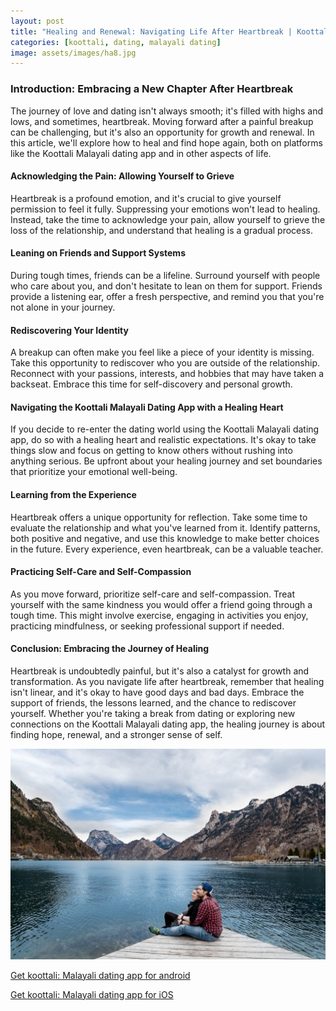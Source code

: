 ```yaml
---
layout: post
title: "Healing and Renewal: Navigating Life After Heartbreak | Koottali: Malayali Dating App "
categories: [koottali, dating, malayali dating]
image: assets/images/ha8.jpg
---
```


### Introduction: Embracing a New Chapter After Heartbreak

The journey of love and dating isn't always smooth; it's filled with highs and lows, and sometimes, heartbreak. Moving forward after a painful breakup can be challenging, but it's also an opportunity for growth and renewal. In this article, we'll explore how to heal and find hope again, both on platforms like the Koottali Malayali dating app and in other aspects of life.

#### Acknowledging the Pain: Allowing Yourself to Grieve

Heartbreak is a profound emotion, and it's crucial to give yourself permission to feel it fully. Suppressing your emotions won't lead to healing. Instead, take the time to acknowledge your pain, allow yourself to grieve the loss of the relationship, and understand that healing is a gradual process.

#### Leaning on Friends and Support Systems

During tough times, friends can be a lifeline. Surround yourself with people who care about you, and don't hesitate to lean on them for support. Friends provide a listening ear, offer a fresh perspective, and remind you that you're not alone in your journey.

#### Rediscovering Your Identity

A breakup can often make you feel like a piece of your identity is missing. Take this opportunity to rediscover who you are outside of the relationship. Reconnect with your passions, interests, and hobbies that may have taken a backseat. Embrace this time for self-discovery and personal growth.

#### Navigating the Koottali Malayali Dating App with a Healing Heart

If you decide to re-enter the dating world using the Koottali Malayali dating app, do so with a healing heart and realistic expectations. It's okay to take things slow and focus on getting to know others without rushing into anything serious. Be upfront about your healing journey and set boundaries that prioritize your emotional well-being.

#### Learning from the Experience

Heartbreak offers a unique opportunity for reflection. Take some time to evaluate the relationship and what you've learned from it. Identify patterns, both positive and negative, and use this knowledge to make better choices in the future. Every experience, even heartbreak, can be a valuable teacher.

#### Practicing Self-Care and Self-Compassion

As you move forward, prioritize self-care and self-compassion. Treat yourself with the same kindness you would offer a friend going through a tough time. This might involve exercise, engaging in activities you enjoy, practicing mindfulness, or seeking professional support if needed.

#### Conclusion: Embracing the Journey of Healing

Heartbreak is undoubtedly painful, but it's also a catalyst for growth and transformation. As you navigate life after heartbreak, remember that healing isn't linear, and it's okay to have good days and bad days. Embrace the support of friends, the lessons learned, and the chance to rediscover yourself. Whether you're taking a break from dating or exploring new connections on the Koottali Malayali dating app, the healing journey is about finding hope, renewal, and a stronger sense of self.

![Alt text](/assets/images/in1.jpg "a title")

[Get koottali: Malayali dating app for android](https://play.google.com/store/apps/details?id=com.koottali.app&hl=en_IN&gl=US)

[Get koottali: Malayali dating app for iOS](https://apps.apple.com/us/app/koottali-connect-with-mallus/id6448742453)
